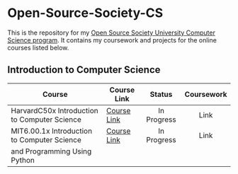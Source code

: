 # Open-Source-Society-CS

This is the repository for my [Open Source Society University Computer Science program](https://github.com/open-source-society/computer-science#about).  It contains my coursework and projects for the online courses listed below. 

## Introduction to Computer Science

| Course | Course Link | Status | Coursework |
| ------ | ----------- |:------:|:----------:|
| HarvardC50x Introduction to Computer Science | [Course Link](https://courses.edx.org/courses/HarvardX/CS50x3/2015/info) | In Progress | Link |
| MIT6.00.1x Introduction to Computer Science | [Course Link](https://www.edx.org/course/introduction-computer-science-mitx-6-00-1x-5#!) | In Progress | Link |
|  and Programming Using Python | | | |
